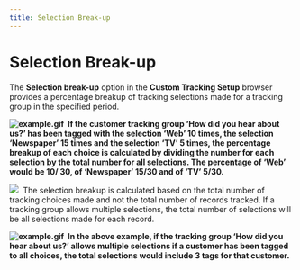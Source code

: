 ```yaml
---
title: Selection Break-up
---
```


# Selection Break-up


The **Selection break-up** option  in the **Custom Tracking Setup** browser  provides a percentage breakup of tracking selections made for a tracking  group in the specified period.


**![example.gif]({{site.ct_baseurl}}/img/example.gif)  If  the customer tracking group ‘How did you hear about us?’ has been tagged  with the selection ‘Web’ 10 times, the selection ‘Newspaper’ 15 times  and the selection ‘TV’ 5 times, the percentage breakup of each choice  is calculated by dividing the number for each selection by the total number  for all selections. The percentage of ‘Web’ would be 10/ 30, of ‘Newspaper’  15/30 and of ‘TV’ 5/30.**


![]({{site.ct_baseurl}}/img/note.gif)  The  selection breakup is calculated based on the total number of tracking  choices made and not the total number of records tracked. If a tracking  group allows multiple selections, the total number of selections will  be all selections made for each record.


**![example.gif]({{site.ct_baseurl}}/img/example.gif)  In  the above example, if the tracking group ‘How did you hear about us?’  allows multiple selections  if a customer has been tagged to all  choices, the total selections would include 3 tags for that customer.**
